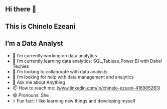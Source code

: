 ## Hi there 👋 
## This is Chinelo Ezeani
## I’m a Data Analyst 




- 🔭 I’m currently working on data analytics 
- 🌱 I’m currently learning data analytics: SQL,Tableau,Power BI with Dahel Techies
- 👯 I’m looking to collaborate with data analysts 
- 🤔 I’m looking for help with data management and analytics
- 💬 Ask me about Anything
- 📫 How to reach me: (www.linkedin.com/in/chinelo-ezeani-416905263)
- 😄 Pronouns: She
- ⚡ Fun fact: I like learning new things and developing myself

